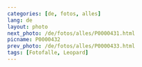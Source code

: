 ```yaml
---
categories: [de, fotos, alles]
lang: de
layout: photo
next_photo: /de/fotos/alles/P0000431.html
picname: P0000432
prev_photo: /de/fotos/alles/P0000433.html
tags: [Fotofalle, Leopard]
---
```

